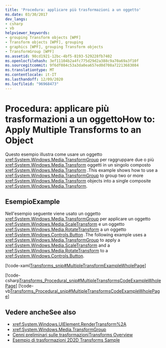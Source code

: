 ```yaml
---
title: 'Procedura: applicare più trasformazioni a un oggetto'
ms.date: 03/30/2017
dev_langs:
- csharp
- vb
helpviewer_keywords:
- grouping Transform objects [WPF]
- Transform objects [WPF], grouping
- graphics [WPF], grouping Transform objects
- TransformGroup [WPF]
ms.assetid: 98cd1921-12bc-4bf5-8193-529228fb7402
ms.openlocfilehash: 3ef11104b2a4fc775d29d2a388c9a70a69a3f10f
ms.sourcegitcommit: 9f6df084c53a3da0ea657ed0d708a72213683084
ms.translationtype: MT
ms.contentlocale: it-IT
ms.lasthandoff: 12/09/2020
ms.locfileid: "96968473"
---
```

# <a name="how-to-apply-multiple-transforms-to-an-object"></a><span data-ttu-id="2a92b-102">Procedura: applicare più trasformazioni a un oggetto</span><span class="sxs-lookup"><span data-stu-id="2a92b-102">How to: Apply Multiple Transforms to an Object</span></span>
<span data-ttu-id="2a92b-103">Questo esempio illustra come usare un oggetto <xref:System.Windows.Media.TransformGroup> per raggruppare due o più <xref:System.Windows.Media.Transform> oggetti in un singolo composto <xref:System.Windows.Media.Transform> .</span><span class="sxs-lookup"><span data-stu-id="2a92b-103">This example shows how to use a <xref:System.Windows.Media.TransformGroup> to group two or more <xref:System.Windows.Media.Transform> objects into a single composite <xref:System.Windows.Media.Transform>.</span></span>  
  
## <a name="example"></a><span data-ttu-id="2a92b-104">Esempio</span><span class="sxs-lookup"><span data-stu-id="2a92b-104">Example</span></span>  
 <span data-ttu-id="2a92b-105">Nell'esempio seguente viene usato un oggetto <xref:System.Windows.Media.TransformGroup> per applicare un oggetto <xref:System.Windows.Media.ScaleTransform> e un oggetto <xref:System.Windows.Media.RotateTransform> a un oggetto <xref:System.Windows.Controls.Button> .</span><span class="sxs-lookup"><span data-stu-id="2a92b-105">The following example uses a <xref:System.Windows.Media.TransformGroup> to apply a <xref:System.Windows.Media.ScaleTransform> and a <xref:System.Windows.Media.RotateTransform> to a <xref:System.Windows.Controls.Button>.</span></span>  
  
 [!code-xaml[Transforms_snip#MultipleTransformExampleWholePage](~/samples/snippets/csharp/VS_Snippets_Wpf/Transforms_snip/CS/MultipleTransformExample.xaml#multipletransformexamplewholepage)]  
  
 [!code-csharp[Transforms_Procedural_snip#MultipleTransformsCodeExampleWholePage](~/samples/snippets/csharp/VS_Snippets_Wpf/Transforms_Procedural_snip/CSharp/MultipleTransformsExample.cs#multipletransformscodeexamplewholepage)]
 [!code-vb[Transforms_Procedural_snip#MultipleTransformsCodeExampleWholePage](~/samples/snippets/visualbasic/VS_Snippets_Wpf/Transforms_Procedural_snip/VisualBasic/MultipleTransformsExample.vb#multipletransformscodeexamplewholepage)]  
  
## <a name="see-also"></a><span data-ttu-id="2a92b-106">Vedere anche</span><span class="sxs-lookup"><span data-stu-id="2a92b-106">See also</span></span>

- <xref:System.Windows.UIElement.RenderTransform%2A>
- <xref:System.Windows.Media.TransformGroup>
- [<span data-ttu-id="2a92b-107">Cenni preliminari sulle trasformazioni</span><span class="sxs-lookup"><span data-stu-id="2a92b-107">Transforms Overview</span></span>](transforms-overview.md)
- [<span data-ttu-id="2a92b-108">Esempio di trasformazioni 2D</span><span class="sxs-lookup"><span data-stu-id="2a92b-108">2D Transforms Sample</span></span>](https://github.com/Microsoft/WPF-Samples/tree/master/Graphics/2DTransforms)
